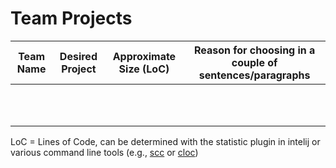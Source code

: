 # Team Projects

| Team Name | Desired Project | Approximate Size (LoC) | Reason for choosing in a couple of sentences/paragraphs |
| --------- | --------------- | ---------------------- | ------------------------------------------------------- |
|           |                 |                        |                                                         |
|           |                 |                        |                                                         |
|           |                 |                        |                                                         |
|           |                 |                        |                                                         |
|           |                 |                        |                                                         |
|           |                 |                        |                                                         |
|           |                 |                        |                                                         |
|           |                 |                        |                                                         |
|           |                 |                        |                                                         |
|           |                 |                        |                                                         |
|           |                 |                        |                                                         |


LoC = Lines of Code, can be determined with the statistic plugin in intelij or various command line tools (e.g., [scc](https://github.com/boyter/scc) or [cloc](https://github.com/AlDanial/cloc))
